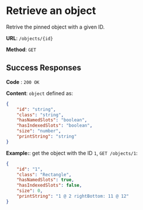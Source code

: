 # Retrieve an object

Retrive the pinned object with a given ID.

**URL**: `/objects/{id}`

**Method**: `GET`

## Success Responses

**Code** : `200 OK`

**Content**: `object` defined as:

```json
{
	"id": "string",
	"class": "string",
	"hasNamedSlots": "boolean",
	"hasIndexedSlots": "boolean",
	"size": "number",
	"printString": "string"
}
```

**Example:**: get the object with the ID `1`, `GET /objects/1`:

```json
{
	"id": "1",
	"class": "Rectangle",
	"hasNamedSlots": true,
	"hasIndexedSlots": false,
	"size": 0,
	"printString": "1 @ 2 rightBottom: 11 @ 12"
}
```
